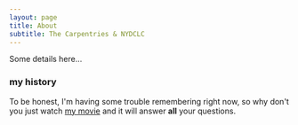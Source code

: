 ```yaml
---
layout: page
title: About
subtitle: The Carpentries & NYDCLC
---
```


Some details here... 
### my history

To be honest, I'm having some trouble remembering right now, so why don't you just watch [my movie](http://en.wikipedia.org/wiki/The_Princess_Bride_%28film%29) and it will answer **all** your questions.
